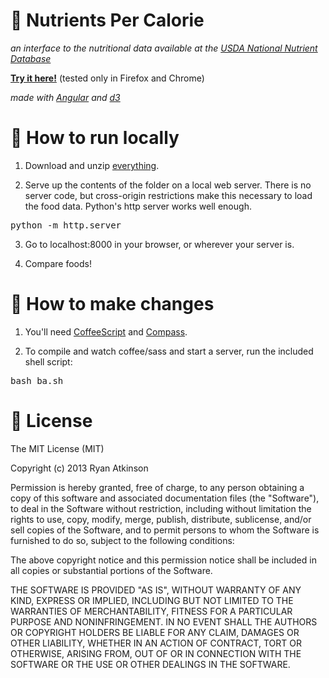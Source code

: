 :dolphin: Nutrients Per Calorie
===============================

*an interface to the nutritional data available at the [USDA National Nutrient Database](http://ndb.nal.usda.gov/)*

**[Try it here!](http://ryanatkn.github.com/nutrients-per-calorie)** (tested only in Firefox and Chrome)

*made with [Angular](http://angularjs.org/) and [d3](http://d3js.org/)*


:elephant: How to run locally
=============================

1. Download and unzip [everything](https://github.com/ryanatkn/nutrients-per-calorie/archive/master.zip).

2. Serve up the contents of the folder on a local web server. There is no server code, but cross-origin restrictions make this necessary to load the food data. Python's http server works well enough.

  <pre>python -m http.server</pre>
  
3. Go to localhost:8000 in your browser, or wherever your server is.

4. Compare foods!


:monkey: How to make changes
============================

1. You'll need [CoffeeScript](http://coffeescript.org/) and [Compass](http://compass-style.org/). 

2. To compile and watch coffee/sass and start a server, run the included shell script:
  
  <pre>bash ba.sh</pre>


:snake: License
===============

The MIT License (MIT)

Copyright (c) 2013 Ryan Atkinson

Permission is hereby granted, free of charge, to any person obtaining a copy of this software and associated documentation files (the "Software"), to deal in the Software without restriction, including without limitation the rights to use, copy, modify, merge, publish, distribute, sublicense, and/or sell copies of the Software, and to permit persons to whom the Software is furnished to do so, subject to the following conditions:

The above copyright notice and this permission notice shall be included in all copies or substantial portions of the Software.

THE SOFTWARE IS PROVIDED "AS IS", WITHOUT WARRANTY OF ANY KIND, EXPRESS OR IMPLIED, INCLUDING BUT NOT LIMITED TO THE WARRANTIES OF MERCHANTABILITY, FITNESS FOR A PARTICULAR PURPOSE AND NONINFRINGEMENT. IN NO EVENT SHALL THE AUTHORS OR COPYRIGHT HOLDERS BE LIABLE FOR ANY CLAIM, DAMAGES OR OTHER LIABILITY, WHETHER IN AN ACTION OF CONTRACT, TORT OR OTHERWISE, ARISING FROM, OUT OF OR IN CONNECTION WITH THE SOFTWARE OR THE USE OR OTHER DEALINGS IN THE SOFTWARE.
